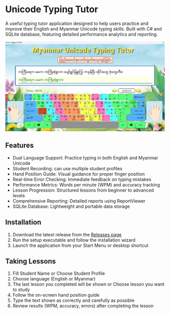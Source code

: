 # Unicode Typing Tutor
A useful typing tutor application designed to help users practice and improve their English and Myanmar Unicode typing skills. Built with C# and SQLite database, featuring detailed performance analytics and reporting.

![TypingTutor.png…](https://github.com/thetnaing-dh/Myanmar-Unicode-Typing-Tutor/blob/7c133438729016d8c6fca354497b7aba322de613/TypingTutor.png)

## Features
* Dual Language Support: Practice typing in both English and Myanmar Unicode
* Student Recording: can use multiple student profiles
* Hand Position Guide: Visual guidance for proper finger position
* Real-time Error Checking: Immediate feedback on typing mistakes
* Performance Metrics: Words per minute (WPM) and accuracy tracking
* Lesson Progression: Structured lessons from beginner to advanced levels
* Comprehensive Reporting: Detailed reports using ReportViewer
* SQLite Database: Lightweight and portable data storage

## Installation
1. Download the latest release from the [Releases page](https://github.com/thetnaing-dh/Myanmar-Unicode-Typing-Tutor/releases/tag/v1.0.0)
2. Run the setup executable and follow the installation wizard
3. Launch the application from your Start Menu or desktop shortcut

## Taking Lessons
1. Fill Student Name or Choose Student Profile
2. Choose language (English or Myanmar)
3. The last lesson you completed will be shown or Choose lesson you want to study
4. Follow the on-screen hand position guide
5. Type the text shown as correctly and carefully as possible
6. Review results (WPM, accuracy, errors) after completing the lesson
